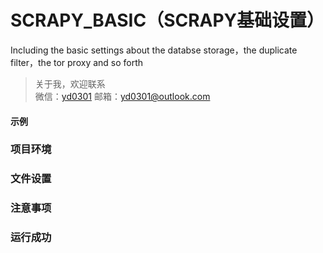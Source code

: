 # SCRAPY_BASIC（SCRAPY基础设置）

Including the basic settings about the databse storage，the duplicate filter，the tor proxy and so forth

> 关于我，欢迎联系  
  微信：[yd0301]() 邮箱：yd0301@outlook.com
  
#### 示例
### 项目环境
### 文件设置
### 注意事项
### 运行成功
